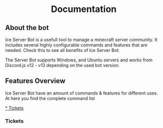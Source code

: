 <h1 align="center"> Documentation</h1>
<h2>About the bot</h2>

Ice Server Bot is a usefull tool to manage a minecraft server community. It includes several highly configurable commands and features that are needed.
Check this to see all benefits of Ice Server Bot.

The Server Bot supports Windows, and Ubuntu servers and works from Discord.js v12 - v13 depending on the used bot version.

<h2>Features Overview</h2>
Ice Server Bot have an amount of commands & features for different uses. At here you find the complete command list

[* Tickets](https://github.com/Zeroknights16/Ice-Dev-Server-Bot-V2/blob/main/README.md#features-overview)

<h3>Tickets</h3>
